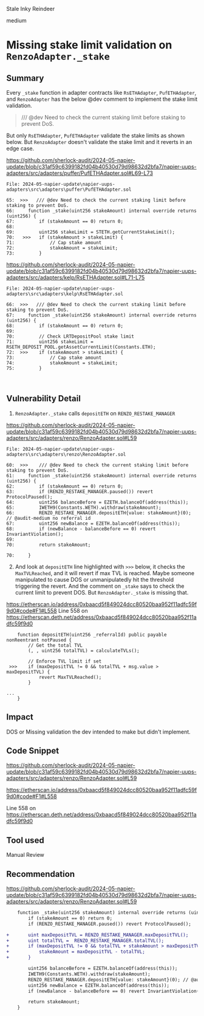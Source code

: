 Stale Inky Reindeer

medium

# Missing stake limit validation on `RenzoAdapter._stake`

## Summary

Every `_stake` function in adapter contracts like `RsETHAdapter`, `PufETHAdapter`, and `RenzoAdapter` has the below @dev comment to implement  the stake limit validation.

> /// @dev Need to check the current staking limit before staking to prevent DoS.

But only `RsETHAdapter`, `PufETHAdapter` validate the stake limits as shown below. But `RenzoAdapter` doesn't validate the stake limit and it reverts in an edge case.

https://github.com/sherlock-audit/2024-05-napier-update/blob/c31af59c6399182fd04b40530d79d98632d2bfa7/napier-uups-adapters/src/adapters/puffer/PufETHAdapter.sol#L69-L73

```solidity
File: 2024-05-napier-update\napier-uups-adapters\src\adapters\puffer\PufETHAdapter.sol

65:  >>>   /// @dev Need to check the current staking limit before staking to prevent DoS.
66:     function _stake(uint256 stakeAmount) internal override returns (uint256) {
67:         if (stakeAmount == 0) return 0;
68: 
69:         uint256 stakeLimit = STETH.getCurrentStakeLimit();
70:   >>>   if (stakeAmount > stakeLimit) {
71:             // Cap stake amount
72:             stakeAmount = stakeLimit;
73:         }
```

https://github.com/sherlock-audit/2024-05-napier-update/blob/c31af59c6399182fd04b40530d79d98632d2bfa7/napier-uups-adapters/src/adapters/kelp/RsETHAdapter.sol#L71-L75

```solidity
File: 2024-05-napier-update\napier-uups-adapters\src\adapters\kelp\RsETHAdapter.sol

66:  >>>   /// @dev Need to check the current staking limit before staking to prevent DoS.
67:     function _stake(uint256 stakeAmount) internal override returns (uint256) {
68:         if (stakeAmount == 0) return 0;
69: 
70:         // Check LRTDepositPool stake limit
71:         uint256 stakeLimit = RSETH_DEPOSIT_POOL.getAssetCurrentLimit(Constants.ETH);
72:  >>>    if (stakeAmount > stakeLimit) {
73:             // Cap stake amount
74:             stakeAmount = stakeLimit;
75:         }

```

 
## Vulnerability Detail

1. `RenzoAdapter._stake` calls `depositETH` on `RENZO_RESTAKE_MANAGER`

https://github.com/sherlock-audit/2024-05-napier-update/blob/c31af59c6399182fd04b40530d79d98632d2bfa7/napier-uups-adapters/src/adapters/renzo/RenzoAdapter.sol#L59

```solidity
File: 2024-05-napier-update\napier-uups-adapters\src\adapters\renzo\RenzoAdapter.sol

60:  >>>    /// @dev Need to check the current staking limit before staking to prevent DoS. 
61:     function _stake(uint256 stakeAmount) internal override returns (uint256) {
62:         if (stakeAmount == 0) return 0;
63:         if (RENZO_RESTAKE_MANAGER.paused()) revert ProtocolPaused();
64:         uint256 balanceBefore = EZETH.balanceOf(address(this));
65:         IWETH9(Constants.WETH).withdraw(stakeAmount);
66:         RENZO_RESTAKE_MANAGER.depositETH{value: stakeAmount}(0); // @audit-medium no referral id
67:         uint256 newBalance = EZETH.balanceOf(address(this));
68:         if (newBalance - balanceBefore == 0) revert InvariantViolation();
69: 
70:         return stakeAmount;

70:     }

```
2. And look at `depositETH` line highlighted with `>>>` below, it checks the `MaxTVLReached`, and it will revert if max TVL is reached. Maybe someone manipulated to cause DOS or unmanipulatedly hit the threshold triggering the revert. And the comment on `_stake` says to check the current limit to prevent DOS. But `RenzoAdapter._stake` is missing that.

https://etherscan.io/address/0xbaacd5f849024dcc80520baa952f11adfc59f9d0#code#F1#L558
Line 558 on https://etherscan.deth.net/address/0xbaacd5f849024dcc80520baa952f11adfc59f9d0

```solidity
    function depositETH(uint256 _referralId) public payable nonReentrant notPaused {
        // Get the total TVL
        (, , uint256 totalTVL) = calculateTVLs();

        // Enforce TVL limit if set
 >>>    if (maxDepositTVL != 0 && totalTVL + msg.value > maxDepositTVL) {
            revert MaxTVLReached();
        }

...
    }
```

## Impact

DOS or Missing validation the dev intended to make but didn't implement.

## Code Snippet

https://github.com/sherlock-audit/2024-05-napier-update/blob/c31af59c6399182fd04b40530d79d98632d2bfa7/napier-uups-adapters/src/adapters/renzo/RenzoAdapter.sol#L59

https://etherscan.io/address/0xbaacd5f849024dcc80520baa952f11adfc59f9d0#code#F1#L558

Line 558 on https://etherscan.deth.net/address/0xbaacd5f849024dcc80520baa952f11adfc59f9d0

## Tool used

Manual Review

## Recommendation

https://github.com/sherlock-audit/2024-05-napier-update/blob/c31af59c6399182fd04b40530d79d98632d2bfa7/napier-uups-adapters/src/adapters/renzo/RenzoAdapter.sol#L59

```diff
    function _stake(uint256 stakeAmount) internal override returns (uint256) {
        if (stakeAmount == 0) return 0;
        if (RENZO_RESTAKE_MANAGER.paused()) revert ProtocolPaused();

+       uint maxDepositTVL = RENZO_RESTAKE_MANAGER.maxDepositTVL();
+       uint totalTVL =  RENZO_RESTAKE_MANAGER.totalTVL();
+       if (maxDepositTVL != 0 && totalTVL + stakeAmount > maxDepositTVL) {
+           stakeAmount = maxDepositTVL - totalTVL;
+       }

        uint256 balanceBefore = EZETH.balanceOf(address(this));
        IWETH9(Constants.WETH).withdraw(stakeAmount);
        RENZO_RESTAKE_MANAGER.depositETH{value: stakeAmount}(0); // @audit-medium no referral id
        uint256 newBalance = EZETH.balanceOf(address(this));
        if (newBalance - balanceBefore == 0) revert InvariantViolation();

        return stakeAmount;
    }
```